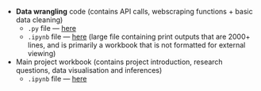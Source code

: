 * **Data wrangling** code (contains API calls, webscraping functions + basic data cleaning)
  *  `.py` file — [here](https://github.com/chanvarma/thinkful-capstones/blob/master/books_to_movies/data_wrangling.py)
  * `.ipynb` file — [here](https://github.com/chanvarma/thinkful-capstones/blob/master/books_to_movies/data_wrangling.ipynb) (large file containing print outputs that are 2000+ lines, and is primarily a workbook that is not formatted for external viewing)
* Main project workbook (contains project introduction, research questions, data visualisation and inferences)
  * `.ipynb` file — [here](https://github.com/chanvarma/thinkful-capstones/blob/master/books_to_movies/data_viz.ipynb)

